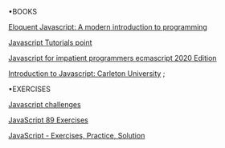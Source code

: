 •BOOKS


<a href="https://eloquentjavascript.net/Eloquent_JavaScript.pdf">Eloquent Javascript: A modern introduction to programming</a>

<a href="https://www.tutorialspoint.com/javascript/javascript_tutorial.pdf">Javascript Tutorials point</a>

<a href="https://exploringjs.com/impatient-js/downloads/impatient-js-preview-book.pdf">Javascript for impatient programmers ecmascript 2020 Edition</a>

<a href="http://cglab.ca/~morin/teaching/2405/notes/javascript1.pdf">Introduction to Javascript: Carleton University</a>
;




•EXERCISES

<a href="https://edabit.com/challenges/javascript">Javascript challenges</a>

<a href="http://www.asmarterwaytolearn.com/js/index-of-exercises.html">JavaScript 89 Exercises</a>

<a href="https://www.w3resource.com/javascript-exercises/">JavaScript - Exercises, Practice, Solution</a>








